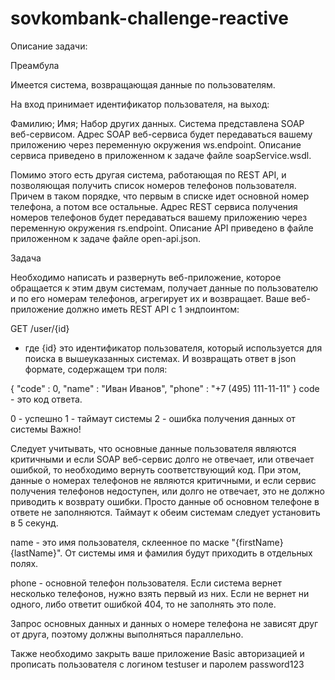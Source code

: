 # sovkombank-challenge-reactive



Описание задачи:

Преамбула

Имеется система, возвращающая данные по пользователям.

На вход принимает идентификатор пользователя, на выход:

Фамилию;
Имя;
Набор других данных.
Система представлена SOAP веб-сервисом. Адрес SOAP веб-сервиса будет передаваться вашему приложению через переменную окружения ws.endpoint. Описание сервиса приведено в приложенном к задаче файле soapService.wsdl.

Помимо этого есть другая система, работающая по REST API, и позволяющая получить список номеров телефонов пользователя. Причем в таком порядке, что первым в списке идет основной номер телефона, а потом все остальные. Адрес REST сервиса получения номеров телефонов будет передаваться вашему приложению через переменную окружения rs.endpoint. Описание API приведено в файле приложенном к задаче файле open-api.json.





Задача

Необходимо написать и развернуть веб-приложение, которое обращается к этим двум системам, получает данные по пользователю и по его номерам телефонов, агрегирует их и возвращает. Ваше веб-приложение должно иметь REST API с 1 эндпоинтом:

GET /user/{id}
- где {id} это идентификатор пользователя, который используется для поиска в вышеуказанных системах. И возвращать ответ в json формате, содержащем три поля:

{
"code" : 0,
"name" : "Иван Иванов",
"phone" : "+7 (495) 111-11-11"
}
code - это код ответа.

0 - успешно
1 - таймаут системы
2 - ошибка получения данных от системы
Важно!

Следует учитывать, что основные данные пользователя являются критичными и если SOAP веб-сервис долго не отвечает, или отвечает ошибкой, то необходимо вернуть соответствующий код.
При этом, данные о номерах телефонов не являются критичными, и если сервис получения телефонов недоступен, или долго не отвечает, это не должно приводить к возврату ошибки. Просто данные об основном телефоне в ответе не заполняются.
Таймаут к обеим системам следует установить в 5 секунд.



name - это имя пользователя, склеенное по маске "{firstName} {lastName}". От системы имя и фамилия будут приходить в отдельных полях.



phone - основной телефон пользователя. Если система вернет несколько телефонов, нужно взять первый из них. Если не вернет ни одного, либо ответит ошибкой 404, то не заполнять это поле.

Запрос основных данных и данных о номере телефона не зависят друг от друга, поэтому должны выполняться параллельно.

Также необходимо закрыть ваше приложение Basic авторизацией и прописать пользователя с логином testuser и паролем password123